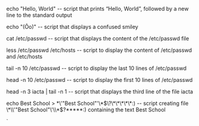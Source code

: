 echo "Hello, World" -- script that prints “Hello, World”, followed by a new line to the standard output

echo "(Ôo)" -- script that displays a confused smiley

cat /etc/passwd -- script that displays the content of the /etc/passwd file

less /etc/passwd /etc/hosts -- script to display the content of /etc/passwd and /etc/hosts

tail -n 10 /etc/passwd -- script to display the last 10 lines of /etc/passwd

head -n 10 /etc/passwd -- script to display the first 10 lines of /etc/passwd

head -n 3 iacta | tail -n 1 -- script that displays the third line of the file iacta

echo Best School > \*\\'"Best School"\'\\*$\?\*\*\*\*\*:) -- script creating file \*\\'"Best School"\'\\*$\?\*\*\*\*\*:) containing the text Best School

`
